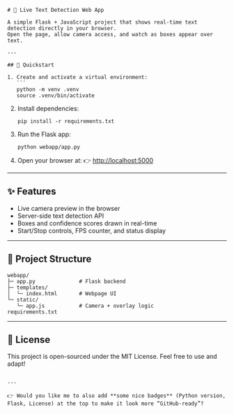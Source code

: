 ````
# 📸 Live Text Detection Web App

A simple Flask + JavaScript project that shows real-time text detection directly in your browser.  
Open the page, allow camera access, and watch as boxes appear over text.

---

## 🚀 Quickstart

1. Create and activate a virtual environment:
   ```
   python -m venv .venv
   source .venv/bin/activate
````

2. Install dependencies:

   ```
   pip install -r requirements.txt
   ```

3. Run the Flask app:

   ```
   python webapp/app.py
   ```

4. Open your browser at:
   👉 [http://localhost:5000](http://localhost:5000)

---

## ✨ Features

* Live camera preview in the browser
* Server-side text detection API
* Boxes and confidence scores drawn in real-time
* Start/Stop controls, FPS counter, and status display

---

## 📂 Project Structure

```
webapp/
├─ app.py              # Flask backend
├─ templates/
│  └─ index.html       # Webpage UI
└─ static/
   └─ app.js           # Camera + overlay logic
requirements.txt
```

---

## 📜 License

This project is open-sourced under the MIT License. Feel free to use and adapt!

```

---

👉 Would you like me to also add **some nice badges** (Python version, Flask, License) at the top to make it look more “GitHub-ready”?
```
